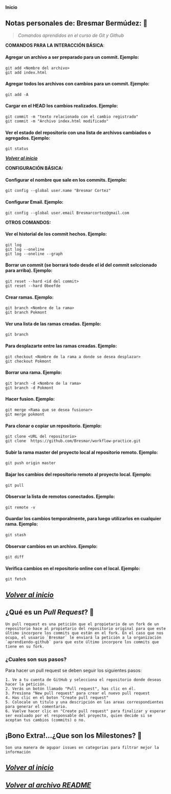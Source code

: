 <a name="#inicio"></a>

#### Inicio

## **Notas personales de: Bresmar Bermúdez**: 📌
>*Comandos aprendidos en el curso de Git y Github*

**COMANDOS PARA LA INTERACCIÓN BÁSICA**:

#### Agregar un archivo a ser preparado para un commit. Ejemplo:
```Shell
git add <Nombre del archivo>
git add index.html
```
#### Agregar todos los archivos con cambios para un commit. Ejemplo:
```Shell
git add -A
```
#### Cargar en el HEAD los cambios realizados. Ejemplo:
```Shell
git commit -m "texto relacionado con el cambio registrado"
git commit -m "Archivo index.html modificado"
```
#### Ver el estado del repositorio con una lista de archivos cambiados o agregados. Ejemplo:
```Shell
git status
```
***[Volver al inicio](#inicio)***

**CONFIGURACIÓN BÁSICA:**

#### Configurar el nombre que sale en los commits. Ejemplo:
```Shell
git config --global user.name "Bresmar Cortez"
```
#### Configurar Email. Ejemplo:
```Shell
git config --global user.email Bresmarcortez@gmail.com
```

**OTROS COMANDOS:**

#### Ver el historial de los commit hechos. Ejemplo:
```Shell
git log
git log --oneline
git log --oneline --graph
```
#### Borrar un commit (se borrará todo desde el id del commit selccionado para arriba). Ejemplo:
```Shell
git reset --hard <id del commit>
git reset --hard 0beefde
```
#### Crear ramas. Ejemplo:
```Shell
git branch <Nombre de la rama>
git branch Pokmont
```
#### Ver una lista de las ramas creadas. Ejemplo:
```Shell
git branch
```
#### Para desplazarte entre las ramas creadas. Ejemplo:
```Shell
git checkout <Nombre de la rama a donde se desea desplazar>
git checkout Pokmont  
```
#### Borrar una rama. Ejemplo:
```Shell
git branch -d <Nombre de la rama>
git branch -d Pokmont
```
#### Hacer fusion. Ejemplo:
```Shell
git merge <Rama que se desea fusionar>
git merge pokmont
```
#### Para clonar o copiar un repositorio. Ejemplo:
```Shell
git clone <URL del repositorio>
git clone  https://github.com/Bresmar/workflow-practice.git
```
#### Subir la rama master del proyecto local al repositorio remoto. Ejemplo:
```Shell
git push origin master
```
#### Bajar los cambios del repositorio remoto al proyecto local. Ejemplo:
```Shell
git pull
```
#### Observar la lista de remotos conectados. Ejemplo:
```Shell
git remote -v
```
#### Guardar los cambios temporalmente, para luego utilizarlos en cualquier rama. Ejemplo:
```Shell
git stash
```
#### Observar cambios en un archivo. Ejemplo:
```Shell
git diff
```
#### Verifica cambios en el repositorio online con el local. Ejemplo:
```Shell
git fetch
```
***[Volver al inicio](#inicio)***
----------------------------------------------------------------------------------
## ¿Qué es un ***Pull Request***? 📌

```Shell
Un pull request es una petición que el propietario de un fork de un repositorio hace al propietario del repositorio original para que este último incorpore los commits que están en el fork. En el caso que nos ocupa, el usuario `Bresmar` le enviará la petición a la organización `aprendiendo-github` para que este último incorpore los commits que tiene en su fork.
```
### ¿Cuales son sus pasos?
Para hacer un pull request se deben seguir los siguientes pasos:
```Shell
1. Ve a tu cuenta de GitHub y selecciona el repositorio donde deseas hacer la petición.
2. Verás un botón llamado "Pull request", has clic en él.
3. Presiona "New pull request" para crear el nuevo pull request
4. Has clic en el boton "Create pull request"
5. Colocale un titulo y una descripción en las areas correspondientes para generar el comentario.
6. Vuelve hacer clic en "Create pull request" para finalizar y esperar ser evaluado por el responsable del proyecto, quien decide si se aceptan tus cambios (commits) o no.
```

## ¡Bono Extra!...¿Que son los Milestones? 🎁
```Shell
Son una manera de agupar issues en categorias para filtrar mejor la información
```
***[Volver al inicio](#inicio)***
--------------------------------------------------

***[Volver al archivo README](README.md)***
--------------------------------------------------
